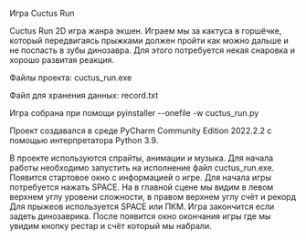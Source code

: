 Игра Cuctus Run 

Cuctus Run 2D игра жанра экшен. Играем мы за кактуса в горшёчке, который передвигаясь прыжками должен пройти как можно дальше 
и не поспасть в зубы динозавра. Для этого потребуется некая снаровка и хорошо развитая реакция. 

Файлы проекта: cuctus_run.exe

Файл для хранения данных: record.txt

Игра собрана при помощи pyinstaller --onefile -w cuctus_run.py

Проект создавался в среде PyCharm Community Edition 2022.2.2 с помощью интерпретатора Python 3.9.

В проекте используются спрайты, анимации и музыка.
Для начала работы необходимо запустить на исполнение файл cuctus_run.exe. Появится стартовое окно с информацией о игре.
Для начала игры потребуется нажать SPACE. На в главной сцене мы видим в левом верхнем углу уровени сложности, в правом верхнем углу счёт и рекорд
Для прыжеов используется SPACE или ПКМ. Игра закончится если задеть динозаврика.
После появится окно окончания игры где мы увидим кнопку рестар и счёт который мы набрали. 